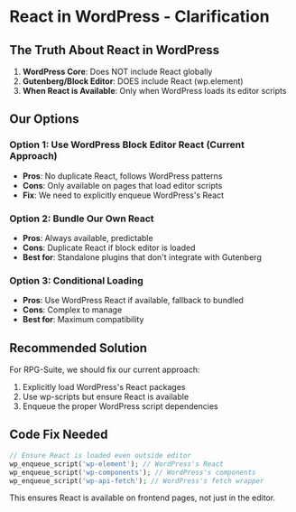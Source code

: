 # React in WordPress - Clarification

## The Truth About React in WordPress

1. **WordPress Core**: Does NOT include React globally
2. **Gutenberg/Block Editor**: DOES include React (wp.element)
3. **When React is Available**: Only when WordPress loads its editor scripts

## Our Options

### Option 1: Use WordPress Block Editor React (Current Approach)
- **Pros**: No duplicate React, follows WordPress patterns
- **Cons**: Only available on pages that load editor scripts
- **Fix**: We need to explicitly enqueue WordPress's React

### Option 2: Bundle Our Own React 
- **Pros**: Always available, predictable
- **Cons**: Duplicate React if block editor is loaded
- **Best for**: Standalone plugins that don't integrate with Gutenberg

### Option 3: Conditional Loading
- **Pros**: Use WordPress React if available, fallback to bundled
- **Cons**: Complex to manage
- **Best for**: Maximum compatibility

## Recommended Solution

For RPG-Suite, we should fix our current approach:

1. Explicitly load WordPress's React packages
2. Use wp-scripts but ensure React is available
3. Enqueue the proper WordPress script dependencies

## Code Fix Needed

```php
// Ensure React is loaded even outside editor
wp_enqueue_script('wp-element'); // WordPress's React
wp_enqueue_script('wp-components'); // WordPress's components
wp_enqueue_script('wp-api-fetch'); // WordPress's fetch wrapper
```

This ensures React is available on frontend pages, not just in the editor.